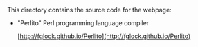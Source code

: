 
This directory contains the source code for the webpage:

  - "Perlito" Perl programming language compiler

    [http://fglock.github.io/Perlito](http://fglock.github.io/Perlito)

